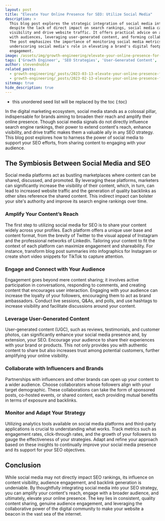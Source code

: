 ```yaml
---
layout: post
title: "Elevate Your Online Presence for SEO: Utilize Social Media"
description: >
  This blog post explores the strategic integration of social media into SEO efforts, highlighting how,
  despite the lack of direct impact on search rankings, social media can significantly enhance content
  visibility and drive website traffic. It offers practical advice on amplifying content reach, engaging
  with audiences, leveraging user-generated content, and forming collaborations to boost online exposure.
  The post emphasizes the importance of monitoring social media metrics to refine SEO strategies,
  underscoring social media's role in elevating a brand's digital footprint and fostering community
  engagement.
image: /assets/img/growth-engineering/elevate-your-online-presence-for-seo-utilize-social-media.jpg
tags: ['Growth Engineer', 'SEO Strategies', 'User-Generated Content', 'Influencers', 'Brands', 'Collaboration']
author: stevendnoble
related_posts:
  - growth-engineering/_posts/2023-03-13-elevate-your-online-presence-for-seo-earning-quality-backlinks.md
  - growth-engineering/_posts/2023-02-13-elevate-your-online-presence-for-seo-page-load-speed-and-mobile-optimization.md
sitemap: true
hide_description: true
---
```


* this unordered seed list will be replaced by the toc
{:toc}

In the digital marketing ecosystem, social media stands as a colossal pillar, indispensable for brands aiming to broaden their reach and amplify their online presence. Though social media signals do not directly influence search engine rankings, their power to extend content's reach, enhance visibility, and drive traffic makes them a valuable ally in any SEO strategy. This blog post explores how to harness the power of social media to support your SEO efforts, from sharing content to engaging with your audience.

## The Symbiosis Between Social Media and SEO

Social media platforms act as bustling marketplaces where content can be shared, discussed, and promoted. By leveraging these platforms, marketers can significantly increase the visibility of their content, which, in turn, can lead to increased website traffic and the generation of quality backlinks as other sites reference the shared content. This indirect impact can bolster your site's authority and improve its search engine rankings over time.

### Amplify Your Content’s Reach

The first step to utilizing social media for SEO is to share your content widely across your profiles. Each platform offers a unique user base and content format, from the brevity of Twitter to the visual appeal of Instagram and the professional networks of LinkedIn. Tailoring your content to fit the context of each platform can maximize engagement and shareability. For instance, transform blog post summaries into infographics for Instagram or create short video snippets for TikTok to capture attention.

### Engage and Connect with Your Audience

Engagement goes beyond mere content sharing; it involves active participation in conversations, responding to comments, and creating content that encourages user interaction. Engaging with your audience can increase the loyalty of your followers, encouraging them to act as brand ambassadors. Conduct live sessions, Q&As, and polls, and use hashtags to increase visibility and facilitate discussions around your content.

### Leverage User-Generated Content

User-generated content (UGC), such as reviews, testimonials, and customer photos, can significantly enhance your social media presence and, by extension, your SEO. Encourage your audience to share their experiences with your brand or products. This not only provides you with authentic content to share but also increases trust among potential customers, further amplifying your online visibility.

### Collaborate with Influencers and Brands

Partnerships with influencers and other brands can open up your content to a wider audience. Choose collaborators whose followers align with your target demographic. These collaborations can take the form of sponsored posts, co-hosted events, or shared content, each providing mutual benefits in terms of exposure and backlinks.

### Monitor and Adapt Your Strategy

Utilizing analytics tools available on social media platforms and third-party applications is crucial to understanding what works. Track metrics such as engagement rates, click-through rates, and the growth of your followers to gauge the effectiveness of your strategies. Adapt and refine your approach based on these insights to continually improve your social media presence and its support for your SEO objectives.

## Conclusion

While social media may not directly impact SEO rankings, its influence on content visibility, audience engagement, and backlink generation is undeniable. By thoughtfully integrating social media into your SEO strategy, you can amplify your content's reach, engage with a broader audience, and ultimately, elevate your online presence. The key lies in consistent, quality content sharing, genuine audience engagement, and leveraging the collaborative power of the digital community to make your website a beacon in the vast sea of the internet.
